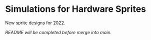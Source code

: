 # Simulations for Hardware Sprites

New sprite designs for 2022.

_README will be completed before merge into main._
